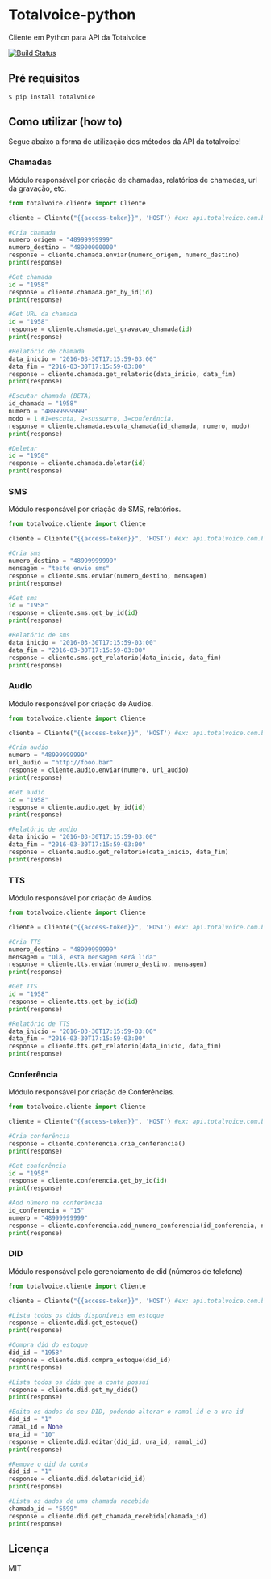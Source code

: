 # Totalvoice-python
Cliente em Python para API da Totalvoice

[![Build Status](https://travis-ci.org/totalvoice/totalvoice-python.svg?branch=master)](https://travis-ci.org/totalvoice/totalvoice-python)

## Pré requisitos

```
$ pip install totalvoice
```

## Como utilizar (how to)

Segue abaixo a forma de utilização dos métodos da API da totalvoice!

### Chamadas
Módulo responsável por criação de chamadas, relatórios de chamadas, url da gravação, etc.


```python
from totalvoice.cliente import Cliente

cliente = Cliente("{{access-token}}", 'HOST') #ex: api.totalvoice.com.br

#Cria chamada
numero_origem = "48999999999"
numero_destino = "48900000000"
response = cliente.chamada.enviar(numero_origem, numero_destino)
print(response)

#Get chamada
id = "1958"
response = cliente.chamada.get_by_id(id)
print(response)

#Get URL da chamada
id = "1958"
response = cliente.chamada.get_gravacao_chamada(id) 
print(response)

#Relatório de chamada
data_inicio = "2016-03-30T17:15:59-03:00"
data_fim = "2016-03-30T17:15:59-03:00"
response = cliente.chamada.get_relatorio(data_inicio, data_fim)
print(response)

#Escutar chamada (BETA)
id_chamada = "1958"
numero = "48999999999"
modo = 1 #1=escuta, 2=sussurro, 3=conferência.
response = cliente.chamada.escuta_chamada(id_chamada, numero, modo)
print(response)

#Deletar
id = "1958"
response = cliente.chamada.deletar(id)
print(response)


```

### SMS
Módulo responsável por criação de SMS, relatórios.

```python
from totalvoice.cliente import Cliente

cliente = Cliente("{{access-token}}", 'HOST') #ex: api.totalvoice.com.br

#Cria sms
numero_destino = "48999999999"
mensagem = "teste envio sms"
response = cliente.sms.enviar(numero_destino, mensagem)
print(response)

#Get sms
id = "1958"
response = cliente.sms.get_by_id(id)
print(response)

#Relatório de sms
data_inicio = "2016-03-30T17:15:59-03:00"
data_fim = "2016-03-30T17:15:59-03:00"
response = cliente.sms.get_relatorio(data_inicio, data_fim)
print(response)

```

### Audio
Módulo responsável por criação de Audios.

```python
from totalvoice.cliente import Cliente

cliente = Cliente("{{access-token}}", 'HOST') #ex: api.totalvoice.com.br

#Cria audio
numero = "48999999999"
url_audio = "http://fooo.bar"
response = cliente.audio.enviar(numero, url_audio)
print(response)

#Get audio
id = "1958"
response = cliente.audio.get_by_id(id)
print(response)

#Relatório de audio
data_inicio = "2016-03-30T17:15:59-03:00"
data_fim = "2016-03-30T17:15:59-03:00"
response = cliente.audio.get_relatorio(data_inicio, data_fim)
print(response)

```

### TTS
Módulo responsável por criação de Audios.

```python
from totalvoice.cliente import Cliente

cliente = Cliente("{{access-token}}", 'HOST') #ex: api.totalvoice.com.br

#Cria TTS
numero_destino = "48999999999"
mensagem = "Olá, esta mensagem será lida"
response = cliente.tts.enviar(numero_destino, mensagem)
print(response)

#Get TTS
id = "1958"
response = cliente.tts.get_by_id(id)
print(response)

#Relatório de TTS
data_inicio = "2016-03-30T17:15:59-03:00"
data_fim = "2016-03-30T17:15:59-03:00"
response = cliente.tts.get_relatorio(data_inicio, data_fim)
print(response)

```

### Conferência
Módulo responsável por criação de Conferências.

```python
from totalvoice.cliente import Cliente

cliente = Cliente("{{access-token}}", 'HOST') #ex: api.totalvoice.com.br

#Cria conferência
response = cliente.conferencia.cria_conferencia()
print(response)

#Get conferência
id = "1958"
response = cliente.conferencia.get_by_id(id)
print(response)

#Add número na conferência
id_conferencia = "15"
numero = "48999999999"
response = cliente.conferencia.add_numero_conferencia(id_conferencia, numero)
print(response)

```

### DID
Módulo responsável pelo gerenciamento de did (números de telefone)

```python
from totalvoice.cliente import Cliente

cliente = Cliente("{{access-token}}", 'HOST') #ex: api.totalvoice.com.br

#Lista todos os dids disponíveis em estoque
response = cliente.did.get_estoque()
print(response)

#Compra did do estoque
did_id = "1958"
response = cliente.did.compra_estoque(did_id)
print(response)

#Lista todos os dids que a conta possuí
response = cliente.did.get_my_dids()
print(response)

#Edita os dados do seu DID, podendo alterar o ramal id e a ura id
did_id = "1"
ramal_id = None
ura_id = "10"
response = cliente.did.editar(did_id, ura_id, ramal_id)
print(response)

#Remove o did da conta
did_id = "1"
response = cliente.did.deletar(did_id)
print(response)

#Lista os dados de uma chamada recebida
chamada_id = "5599"
response = cliente.did.get_chamada_recebida(chamada_id)
print(response)

```

## Licença

MIT
